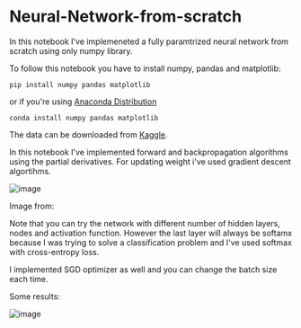 ﻿# Neural-Network-from-scratch

In this notebook I've implemeneted a fully paramtrized neural network from scratch using only numpy library. 

To follow this notebook you have to install numpy, pandas and matplotlib:

```
pip install numpy pandas matplotlib
```

or if you're using [Anaconda Distribution](https://anaconda.org/)

```
conda install numpy pandas matplotlib
```

The data can be downloaded from [Kaggle](https://www.kaggle.com/zalando-research/fashionmnist).

In this notebook I've implemented forward and backpropagation algorithms using the partial derivatives. For updating weight i've used gradient descent algortihms.

![image](https://user-images.githubusercontent.com/73353537/153706848-101e2478-8f35-40d4-ab67-af18f5a91502.png)

Image from: [](https://towardsdatascience.com/neural-networks-from-scratch-easy-vs-hard-b26ddc2e89c7)

Note that you can try the network with different number of hidden layers, nodes and activation function. However the last layer will always be softamx because I was trying to solve a classification problem and I've used softmax with cross-entropy loss.

I implemented SGD optimizer as well and you can change the batch size each time.

Some results:

![image](https://user-images.githubusercontent.com/73353537/153706870-93d3b73b-c5f7-4646-a673-6aee4dc8a055.png)


